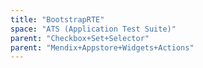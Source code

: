 ```yaml
---
title: "BootstrapRTE"
space: "ATS (Application Test Suite)"
parent: "Checkbox+Set+Selector"
parent: "Mendix+Appstore+Widgets+Actions"
---
```

